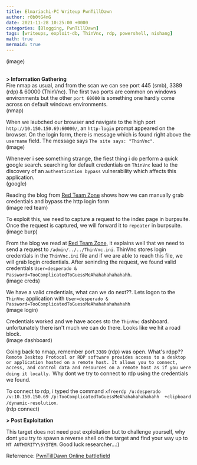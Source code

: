 ```yaml
---
title: Elmariachi-PC Writeup PwnTillDawn
author: r0b0tG4nG
date: 2021-11-28 10:25:00 +0000
categories: [Blogging, PwnTillDawn]
tags: [writeups, exploit-db, ThinVnc, rdp, powershell, nishang]
math: true
mermaid: true
---
```


(image)<br><br>

**> Information Gathering**<br>
Fire nmap as usual, and from the scan we can see port 445 (smb), 3389 (rdp) & 60000 (ThinVnc). The first two ports are common on windows environments but the other `port 60000` is something one hardly come across on default windows environments.<br>
(nmap)<br>

When we laubched our browser and navigate to the high port `http://10.150.150.69:60000/`, an `http-login` prompt appeared on the browser. On the login form, there is message which is found right above the `username` field. The message says `The site says: "ThinVnc"`.<br>
(image)<br>

Whenever i see something strange, the fiest thing i do perform a quick google search. searching for default credentials on `ThinVnc` lead to the discovery of an `authentication bypass` vulnerability which affects this application.<br>
(google)<br>

Reading the blog from <a href="https://redteamzone.com/ThinVNC/">Red Team Zone</a> shows how we can manually grab credentials and bypass the http login form<br>
(image red team)<br>

To exploit this, we need to capture a request to the index page in burpsuite. Once the request is captured, we will forward it to `repeater` in burpsuite. <br>
(image burp)<br>

From the blog we read at <a href="https://redteamzone.com/ThinVNC/">Red Team Zone</a>, it explains well that we need to send a request to `/admin/../../ThinVnc.ini`. ThinVnc stores login credentials in the `ThinVnc.ini` file and if we are able to reach this file, we will grab login credentials. After seninding the request, we found valid credentials `User=desperado & Password=TooComplicatedToGuessMeAhahahahahahahh`.<br>
(image creds)<br>

We have a valid credentials, what can we do next??. Lets logon to the `ThinVnc` application with `User=desperado & Password=TooComplicatedToGuessMeAhahahahahahahh`<br>
(image login)<br>

Credentials worked and we have acces sto the `ThinVnc` dashboard. unfortunately there isn't much we can do there. Looks like we hit a road block.<br>
(image dashboard)<br>

Going back to nmap, remember port `3389` (rdp) was open. What's rdpp?? `Remote Desktop Protocol or RDP software provides access to a desktop or application hosted on a remote host. It allows you to connect, access, and control data and resources on a remote host as if you were doing it locally.` Why dont we try to connect to rdp using the credentials we found.<br>

To connect to rdp, i typed the command `xfreerdp /u:desperado /v:10.150.150.69 /p:TooComplicatedToGuessMeAhahahahahahahh  +clipboard /dynamic-resolution`.<br>
(rdp connect)<br>

**> Post Exploitation**<br>

This target does not need post exploitation but to challenge yourself, why dont you try to spawn a reverse shell on the target and find your way up to `NT AUTHORITY\SYSTEM`. Good luck researcher...:)<br>

Referrence: <a href="https://online.pwntilldawn.com/">PwnTillDawn Online battlefield</a>